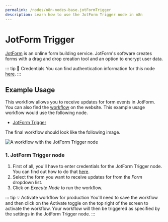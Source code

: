 ```yaml
---
permalink: /nodes/n8n-nodes-base.jotFormTrigger
description: Learn how to use the JotForm Trigger node in n8n
---
```


# JotForm Trigger

[JotForm](https://www.jotform.com/) is an online form building service. JotForm's software creates forms with a drag and drop creation tool and an option to encrypt user data.

::: tip 🔑 Credentials
You can find authentication information for this node [here](../../../credentials/JotForm/README.md).
:::


## Example Usage

This workflow allows you to receive updates for form events in JotForm. You can also find the [workflow](https://n8n.io/workflows/541) on the website. This example usage workflow would use the following node.
- [JotForm Trigger]()

The final workflow should look like the following image.

![A workflow with the JotForm Trigger node](REDACTED)


### 1. JotForm Trigger node

1. First of all, you'll have to enter credentials for the JotForm Trigger node. You can find out how to do that [here](../../../credentials/JotForm/README.md).
2. Select the form you want to receive updates for from the *Form* dropdown list.
3. Click on *Execute Node* to run the workflow.

::: tip 💡 Activate workflow for production
You'll need to save the workflow and then click on the Activate toggle on the top right of the screen to activate the workflow. Your workflow will then be triggered as specified by the settings in the JotForm Trigger node.
:::
